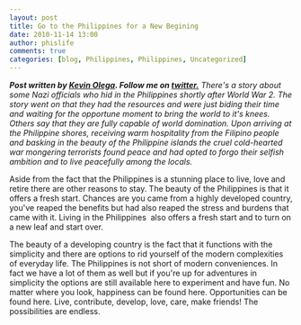 ```yaml
---
layout: post
title: Go to the Philippines for a New Begining
date: 2010-11-14 13:00
author: phislife
comments: true
categories: [blog, Philippines, Philippines, Uncategorized]
---
```

<em><strong>Post written by </strong><a href="../../../../../about"><strong>Kevin Olega</strong></a><strong>. Follow me on </strong><a href="http://twitter.com/kevinolega"><strong>twitter.</strong></a></em> <em><strong>
</strong></em> <em>There's a story about some Nazi officials who hid in the Philippines shortly after World War 2. The story went on that they had the resources and were just biding their time and waiting for the opportune moment to bring the world to it's knees. Others say that they are fully capable of world domination. Upon arriving at the Philippine shores, receiving warm hospitality from the Filipino people and basking in the beauty of the Philippine islands the cruel cold-hearted war mongering terrorists found peace and had opted to forgo their selfish ambition and to live peacefully among the locals.</em> <em></em>

<em>
</em> Aside from the fact that the Philippines is a stunning place to live, love and retire there are other reasons to stay. The beauty of the Philippines is that it offers a fresh start. Chances are you came from a highly developed country, you've reaped the benefits but had also reaped the stress and burdens that came with it. Living in the Philippines  also offers a fresh start and to turn on a new leaf and start over.

The beauty of a developing country is the fact that it functions with the simplicity and there are options to rid yourself of the modern complexities of everyday life.
The Philippines is not short of modern conveniences. In fact we have a lot of them as well but if you're up for adventures in simplicity the options are still available here to experiment and have fun.
No matter where you look, happiness can be found here. Opportunities can be found here. Live, contribute, develop, love, care, make friends! The possibilities are endless.
